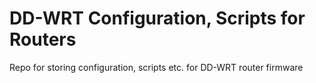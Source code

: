 # DD-WRT Configuration, Scripts for Routers

Repo for storing configuration, scripts etc. for DD-WRT router firmware
